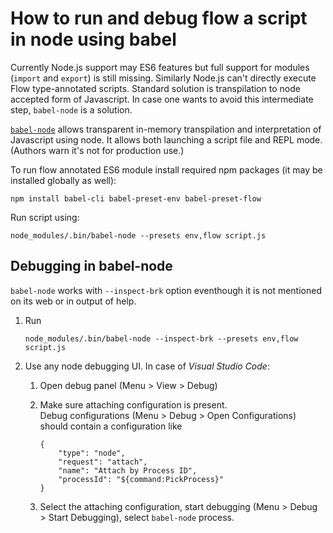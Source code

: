 # How to run and debug flow a script in node using babel

Currently Node.js support may ES6 features but full support for modules (`import` and `export`) is still missing.
Similarly Node.js can't directly execute Flow type-annotated scripts. Standard solution is transpilation to node accepted
form of Javascript. In case one wants to avoid this intermediate step, `babel-node` is a solution.

[`babel-node`][1] allows transparent in-memory transpilation and interpretation of Javascript using node. It allows both
launching a script file and REPL mode. (Authors warn it's not for production use.)

To run flow annotated ES6 module install required npm packages (it may be installed globally as well):

```
npm install babel-cli babel-preset-env babel-preset-flow
```

Run script using:

```
node_modules/.bin/babel-node --presets env,flow script.js
```

## Debugging in babel-node

`babel-node` works with `--inspect-brk` option eventhough it is not mentioned on its web or in output of help.

1. Run

   ```
   node_modules/.bin/babel-node --inspect-brk --presets env,flow script.js
   ```

2. Use any node debugging UI. In case of *Visual Studio Code*:
   1. Open debug panel (Menu > View > Debug)
   2. Make sure attaching configuration is present.  
      Debug configurations (Menu > Debug > Open Configurations) should contain a configuration like
      
      ```
      {
          "type": "node",
          "request": "attach",
          "name": "Attach by Process ID",
          "processId": "${command:PickProcess}"
      }
      ```
   
   3. Select the attaching configuration, start debugging (Menu > Debug > Start Debugging), select `babel-node` process.

[1]: https://babeljs.io/docs/usage/cli/#babel-node

